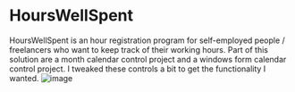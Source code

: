 # HoursWellSpent
HoursWellSpent is an hour registration program for self-employed people / freelancers who want to keep track of their working hours.
Part of this solution are a month calendar control project and a windows form calendar control project. I tweaked these controls a bit to get the functionality I wanted.
![image](http://www.seportfoliorm.site40.net/HoursWellSpent1.jpg)
